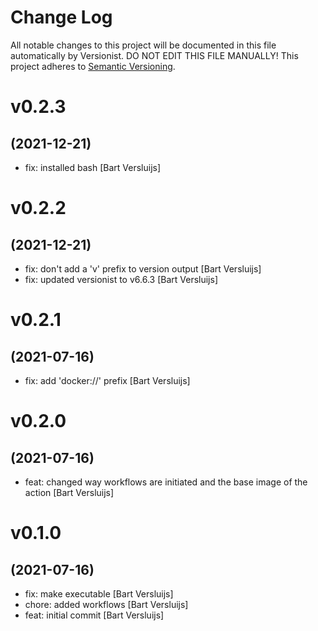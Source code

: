 # Change Log

All notable changes to this project will be documented in this file
automatically by Versionist. DO NOT EDIT THIS FILE MANUALLY!
This project adheres to [Semantic Versioning](http://semver.org/).

# v0.2.3
## (2021-12-21)

* fix: installed bash [Bart Versluijs]

# v0.2.2
## (2021-12-21)

* fix: don't add a 'v' prefix to version output [Bart Versluijs]
* fix: updated versionist to v6.6.3 [Bart Versluijs]

# v0.2.1
## (2021-07-16)

* fix: add 'docker://' prefix [Bart Versluijs]

# v0.2.0
## (2021-07-16)

* feat: changed way workflows are initiated and the base image of the action [Bart Versluijs]

# v0.1.0
## (2021-07-16)

* fix: make executable [Bart Versluijs]
* chore: added workflows [Bart Versluijs]
* feat: initial commit [Bart Versluijs]
